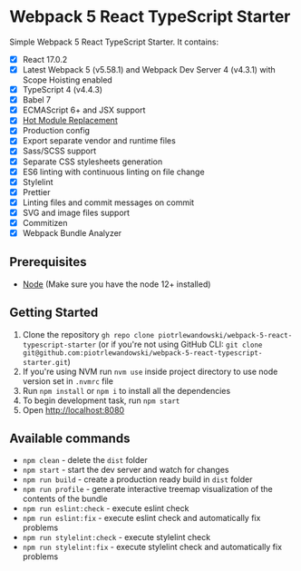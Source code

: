# Webpack 5 React TypeScript Starter

Simple Webpack 5 React TypeScript Starter. It contains:
- [x] React 17.0.2
- [x] Latest Webpack 5 (v5.58.1) and Webpack Dev Server 4 (v4.3.1) with Scope Hoisting enabled
- [x] TypeScript 4 (v4.4.3)
- [x] Babel 7
- [x] ECMAScript 6+ and JSX support
- [x] [Hot Module Replacement](https://webpack.js.org/concepts/hot-module-replacement)
- [x] Production config
- [x] Export separate vendor and runtime files
- [x] Sass/SCSS support
- [x] Separate CSS stylesheets generation
- [x] ES6 linting with continuous linting on file change
- [x] Stylelint
- [x] Prettier
- [x] Linting files and commit messages on commit
- [x] SVG and image files support
- [x] Commitizen
- [x] Webpack Bundle Analyzer

## Prerequisites

* [Node](https://nodejs.org/) (Make sure you have the node 12+ installed)

## Getting Started

1. Clone the repository `gh repo clone piotrlewandowski/webpack-5-react-typescript-starter` (or if you're not using GitHub CLI: `git clone git@github.com:piotrlewandowski/webpack-5-react-typescript-starter.git`)
2. If you're using NVM run `nvm use` inside project directory to use node version set in `.nvmrc` file
3. Run `npm install` or `npm i` to install all the dependencies
4. To begin development task, run `npm start`
5. Open [http://localhost:8080](http://localhost:8080)

## Available commands

- `npm clean` - delete the `dist` folder
- `npm start` - start the dev server and watch for changes
- `npm run build` - create a production ready build in `dist` folder
- `npm run profile` - generate interactive treemap visualization of the contents of the bundle
- `npm run eslint:check` - execute eslint check
- `npm run eslint:fix` - execute eslint check and automatically fix problems
- `npm run stylelint:check` - execute stylelint check
- `npm run stylelint:fix` - execute stylelint check and automatically fix problems
